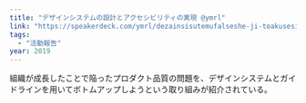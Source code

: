 ```yaml
---
title: "デザインシステムの設計とアクセシビリティの実現 @ymrl"
link: "https://speakerdeck.com/ymrl/dezainsisutemufalseshe-ji-toakusesibiriteifalseshi-xian"
tags:
  - "活動報告"
year: 2019
---
```


組織が成長したことで陥ったプロダクト品質の問題を、デザインシステムとガイドラインを用いてボトムアップしようという取り組みが紹介されている。
